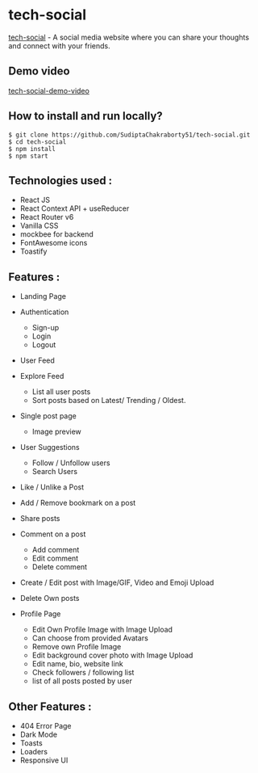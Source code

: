 # tech-social

[tech-social](https://tech-social.vercel.app/) - A social media website where you can share your thoughts and connect with your friends.

## Demo video 
[tech-social-demo-video](https://www.loom.com/share/f08a08398a324e1c8b7c2601183d51e4)

## How to install and run locally?

```
$ git clone https://github.com/SudiptaChakraborty51/tech-social.git
$ cd tech-social
$ npm install
$ npm start
```

## **Technologies used :**

- React JS
- React Context API + useReducer
- React Router v6
- Vanilla CSS
- mockbee for backend
- FontAwesome icons
- Toastify


## **Features :**

- Landing Page
- Authentication
  - Sign-up
  - Login
  - Logout

- User Feed
- Explore Feed
  - List all user posts
  - Sort posts based on Latest/ Trending / Oldest.

- Single post page
  - Image preview

- User Suggestions
  - Follow / Unfollow users
  - Search Users

- Like / Unlike a Post
- Add / Remove bookmark on a post
- Share posts

- Comment on a post
  - Add comment
  - Edit comment
  - Delete comment

- Create / Edit post with Image/GIF, Video and Emoji Upload
- Delete Own posts

- Profile Page
  - Edit Own Profile Image with Image Upload
  - Can choose from provided Avatars
  - Remove own Profile Image
  - Edit background cover photo with Image Upload
  - Edit name, bio, website link
  - Check followers / following list
  - list of all posts posted by user 


## **Other Features :**

- 404 Error Page
- Dark Mode
- Toasts
- Loaders
- Responsive UI
